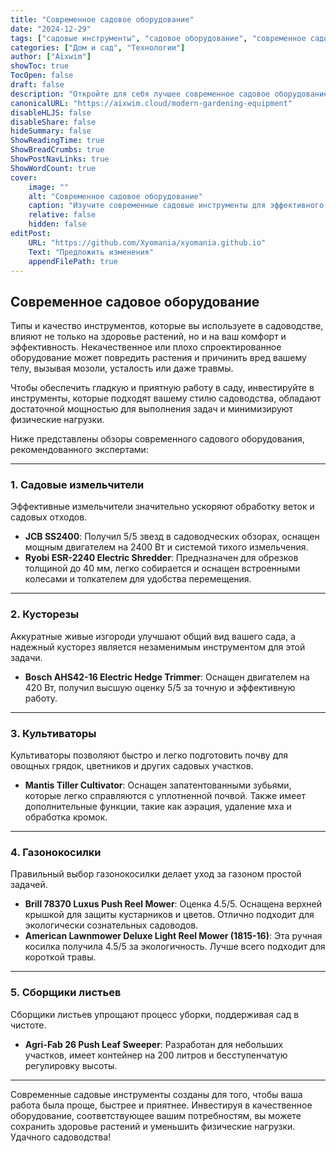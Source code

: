 ```yaml
---
title: "Современное садовое оборудование"
date: "2024-12-29"
tags: ["садовые инструменты", "садовое оборудование", "современное садоводство", "советы по садоводству"]
categories: ["Дом и сад", "Технологии"]
author: ["Aixwim"]
showToc: true
TocOpen: false
draft: false
description: "Откройте для себя лучшее современное садовое оборудование, чтобы сделать работу в саду более эффективной и приятной."
canonicalURL: "https://aixwim.cloud/modern-gardening-equipment"
disableHLJS: false
disableShare: false
hideSummary: false
ShowReadingTime: true
ShowBreadCrumbs: true
ShowPostNavLinks: true
ShowWordCount: true
cover:
    image: ""
    alt: "Современное садовое оборудование"
    caption: "Изучите современные садовые инструменты для эффективного садоводства."
    relative: false
    hidden: false
editPost:
    URL: "https://github.com/Xyomania/xyomania.github.io"
    Text: "Предложить изменения"
    appendFilePath: true
---
```


## Современное садовое оборудование

Типы и качество инструментов, которые вы используете в садоводстве, влияют не только на здоровье растений, но и на ваш комфорт и эффективность. Некачественное или плохо спроектированное оборудование может повредить растения и причинить вред вашему телу, вызывая мозоли, усталость или даже травмы.

Чтобы обеспечить гладкую и приятную работу в саду, инвестируйте в инструменты, которые подходят вашему стилю садоводства, обладают достаточной мощностью для выполнения задач и минимизируют физические нагрузки.

Ниже представлены обзоры современного садового оборудования, рекомендованного экспертами:

---

### 1. **Садовые измельчители**

Эффективные измельчители значительно ускоряют обработку веток и садовых отходов.

- **JCB SS2400**: Получил 5/5 звезд в садоводческих обзорах, оснащен мощным двигателем на 2400 Вт и системой тихого измельчения.
- **Ryobi ESR-2240 Electric Shredder**: Предназначен для обрезков толщиной до 40 мм, легко собирается и оснащен встроенными колесами и толкателем для удобства перемещения.

---

### 2. **Кусторезы**

Аккуратные живые изгороди улучшают общий вид вашего сада, а надежный кусторез является незаменимым инструментом для этой задачи.

- **Bosch AHS42-16 Electric Hedge Trimmer**: Оснащен двигателем на 420 Вт, получил высшую оценку 5/5 за точную и эффективную работу.

---

### 3. **Культиваторы**

Культиваторы позволяют быстро и легко подготовить почву для овощных грядок, цветников и других садовых участков.

- **Mantis Tiller Cultivator**: Оснащен запатентованными зубьями, которые легко справляются с уплотненной почвой. Также имеет дополнительные функции, такие как аэрация, удаление мха и обработка кромок.

---

### 4. **Газонокосилки**

Правильный выбор газонокосилки делает уход за газоном простой задачей.

- **Brill 78370 Luxus Push Reel Mower**: Оценка 4.5/5. Оснащена верхней крышкой для защиты кустарников и цветов. Отлично подходит для экологически сознательных садоводов.
- **American Lawnmower Deluxe Light Reel Mower (1815-16)**: Эта ручная косилка получила 4.5/5 за экологичность. Лучше всего подходит для короткой травы.

---

### 5. **Сборщики листьев**

Сборщики листьев упрощают процесс уборки, поддерживая сад в чистоте.

- **Agri-Fab 26 Push Leaf Sweeper**: Разработан для небольших участков, имеет контейнер на 200 литров и бесступенчатую регулировку высоты.

---

Современные садовые инструменты созданы для того, чтобы ваша работа была проще, быстрее и приятнее. Инвестируя в качественное оборудование, соответствующее вашим потребностям, вы можете сохранить здоровье растений и уменьшить физические нагрузки. Удачного садоводства!
